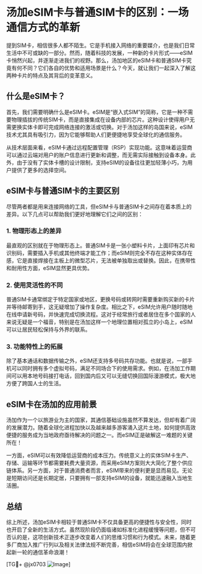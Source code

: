 # 汤加eSIM卡与普通SIM卡的区别：一场通信方式的革新

提到SIM卡，相信很多人都不陌生。它是手机接入网络的重要媒介，也是我们日常生活中不可或缺的一部分。然而，随着科技的发展，一种新的卡片形式——eSIM卡悄然兴起，并逐渐走进我们的视野。那么，汤加地区的eSIM卡和普通SIM卡究竟有何不同？它们各自的优势和适用场景是什么？今天，就让我们一起深入了解这两种卡片的特点及其背后的变革意义。

## 什么是eSIM卡？

首先，我们需要明确什么是eSIM卡。eSIM是“嵌入式SIM”的简称，它是一种不需要物理插拔的传统SIM卡，而是直接集成在设备内部的芯片。这种设计使得用户无需更换实体卡即可完成网络连接的激活或切换。对于汤加这样的岛国来说，eSIM技术尤其具有吸引力，因为它能够帮助人们更便捷地享受全球化的通信服务。

从技术层面来看，eSIM卡通过远程配置管理（RSP）实现功能。这意味着运营商可以通过云端对用户的账户信息进行更新和调整，而无需实际接触到设备本身。此外，由于没有了实体卡槽的设计限制，支持eSIM的设备往往更加轻薄小巧，为用户提供了更多的选择空间。

## eSIM卡与普通SIM卡的主要区别

尽管两者都是用来连接网络的工具，但eSIM卡与普通SIM卡之间存在着本质上的差异。以下几点可以帮助我们更好地理解它们之间的区别：

### 1. 物理形态上的差异

最直观的区别就在于物理形态上。普通SIM卡是一张小塑料卡片，上面印有芯片和识别码，需要插入手机或其他终端才能工作；而eSIM则完全不存在这种实体存在感，它是直接焊接在主板上的微型芯片，无法被单独取出或替换。因此，在携带性和耐用性方面，eSIM显然更具优势。

### 2. 使用灵活性的不同

普通SIM卡通常绑定于特定国家或地区，更换号码或转网时需要重新购买新的卡片并等待邮寄到手，这无疑增加了操作复杂度。相比之下，eSIM允许用户随时随地在线申请新号码，并快速完成切换流程。这对于经常旅行或者居住在多个国家的人来说无疑是一个福音，特别是在汤加这样一个地理位置相对孤立的小岛上，eSIM可以让居民轻松保持与外界的联系。

### 3. 功能特性上的拓展

除了基本通话和数据传输之外，eSIM还支持多号码共存功能。也就是说，一部手机可以同时拥有多个虚拟号码，满足不同场合下的使用需求。例如，在汤加工作期间可以用本地号码接打电话，回到国内后又可以无缝切换回国际漫游模式，极大地方便了跨国人士的生活。

## eSIM卡在汤加的应用前景

汤加作为一个以旅游业为主的国家，其通信基础设施虽然不算发达，但却有着广阔的发展潜力。随着全球化进程加快以及越来越多游客涌入这片土地，如何提供高效便捷的服务成为当地政府亟待解决的问题之一。而eSIM正是破解这一难题的关键所在！

一方面，eSIM可以有效降低运营商的成本压力。传统意义上的实体SIM卡生产、存储、运输等环节都需要耗费大量资源，而采用eSIM方案则大大简化了整个供应链体系。另一方面，对于普通消费者而言，eSIM带来的便利更是显而易见。无论是短期访问还是长期定居，只要拥有一部支持eSIM的设备，就能迅速融入当地生活圈。

## 总结

综上所述，汤加eSIM卡相较于普通SIM卡不仅具备更高的便捷性与安全性，同时也开启了全新的生活方式。虽然现阶段仍面临诸如标准化进程缓慢等问题，但不可否认的是，这项创新技术正逐步改变着人们的思维习惯和行为模式。未来，随着更多厂商加入推广行列以及相关法律法规不断完善，相信eSIM将会在全球范围内掀起新一轮的通信革命浪潮！

[TG💪+ @jx0703 ![Image](https://github.com/user-attachments/assets/dbca1d08-cadb-493c-b0ec-ad6f7a83f270)]